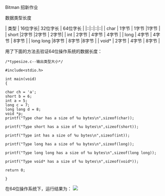 Bitman 招新作业

数据类型长度

| 类型 | 16位字长| 32位字长 | 64位字长  |
|::|::|::|::|
| char | 1字节 | 1字节 |1字节 |
| short |2字节  |2字节  |  2字节|
| int | 2字节 | 4字节 | 4字节 |
| long | 4字节 | 4字节 | 8字节 |
| long long |8字节  | 8字节 |8字节 |
| void* | 2字节 | 4字节 | 8字节 |

用了下面的方法去验证64位操作系统的数据长度：

    /*typesize.c--输出类型大小*/ 

    #include<stdio.h>
 
    int main(void)
    {
	
    char ch = 'a';
    short b = 6;
    int a = 5;
    long c = 7;
    long long d = 8;
    void *p;
    printf("Type char has a size of %u bytes\n",sizeof(char));
	
    printf("Type short has a size of %u bytes\n",sizeof(short));
	
    printf("Type int has a size of %u bytes\n",sizeof(int));
	
    printf("Type long has a size of %u bytes\n",sizeof(long));
	
    printf("Type long long has a size of %u bytes\n",sizeof(long long));
	
    printf("Type void* has a size of %u bytes\n",sizeof(void*));
	
    return 0;

    }

在64位操作系统下，运行结果为：
![](file:///C:/Users/wanghui/Desktop/小白/20.png)